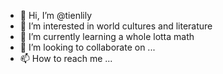 - 👋 Hi, I’m @tienlily
- 👀 I’m interested in world cultures and literature
- 🌱 I’m currently learning a whole lotta math
- 💞️ I’m looking to collaborate on ...
- 📫 How to reach me ...

<!---
tienlily/tienlily is a ✨ special ✨ repository because its `README.md` (this file) appears on your GitHub profile.
You can click the Preview link to take a look at your changes.
--->
